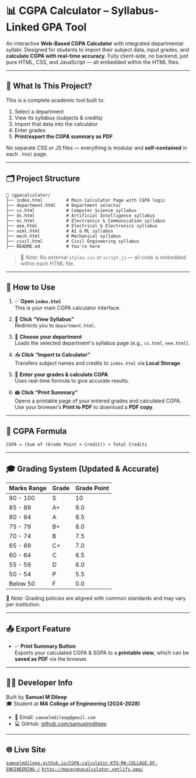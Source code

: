 
# 📊 CGPA Calculator – Syllabus-Linked GPA Tool

An interactive **Web-Based CGPA Calculator** with integrated departmental syllabi. Designed for students to import their subject data, input grades, and **calculate CGPA with real-time accuracy**. Fully client-side, no backend, just pure HTML, CSS, and JavaScript — all embedded within the HTML files.

---

## 🧠 What Is This Project?

This is a complete academic tool built to:
1. Select a department
2. View its syllabus (subjects & credits)
3. Import that data into the calculator
4. Enter grades
5. **Print/export the CGPA summary as PDF**

No separate CSS or JS files — everything is modular and **self-contained** in each `.html` page.

---

## 🗂 Project Structure

```
📁 cgpacalculator/
├── index.html         # Main Calculator Page with CGPA logic
├── department.html    # Department selector
├── cs.html            # Computer Science syllabus
├── ds.html            # Artificial Intelligence syllabus
├── ec.html            # Electronics & Communication syllabus
├── eee.html           # Electrical & Electronics syllabus
├── aiml.html          # AI & ML syllabus
├── mech.html          # Mechanical syllabus
├── civil.html         # Civil Engineering syllabus
├── README.md          # You're here
```

> 📌 *Note:* No external `styles.css` or `script.js` — all code is embedded within each HTML file.

---

## 🚀 How to Use

1. ✅ **Open `index.html`**  
   This is your main CGPA calculator interface.

2. 🧭 **Click “View Syllabus”**  
   Redirects you to `department.html`.

3. 🏫 **Choose your department**  
   Loads the selected department's syllabus page (e.g., `cs.html`, `eee.html`).

4. 📥 **Click “Import to Calculator”**  
   Transfers subject names and credits to `index.html` via **Local Storage**.

5. 🧮 **Enter your grades & calculate CGPA**  
   Uses real-time formula to give accurate results.

6. 🖨️ **Click “Print Summary”**  
   Opens a printable page of your entered grades and calculated CGPA.  
   Use your browser’s **Print to PDF** to download a **PDF copy**.

---

## 🧮 CGPA Formula

```
CGPA = (Sum of (Grade Point × Credit)) ÷ Total Credits
```

---

## 🎓 Grading System (Updated & Accurate)

| Marks Range | Grade   | Grade Point |
|-------------|---------|-------------|
| 90 - 100    | S       | 10          |
| 85 - 89     | A+      | 9.0         |
| 80 - 84     | A       | 8.5         |
| 75 - 79     | B+      | 8.0         |
| 70 - 74     | B       | 7.5         |
| 65 - 69     | C+      | 7.0         |
| 60 - 64     | C       | 6.5         |
| 55 - 59     | D       | 6.0         |
| 50 - 54     | P       | 5.5         |
| Below 50    | F       | 0.0         |

📌 *Note:* Grading policies are aligned with common standards and may vary per institution.

---

## 📤 Export Feature

- ✅ **Print Summary Button**:  
   Exports your calculated CGPA & SGPA to a **printable view**, which can be **saved as PDF** via the browser.

---

## 👨‍💻 Developer Info

Built by **Samuel M Dileep**  
🎓 Student at **MA College of Engineering (2024-2028)**

- 📧 Email: `samuelmdileep@gmail.com`  
- 💻 GitHub: [github.com/samuelmdileep](https://github.com/samuelmdileep)

---

## 🌐 Live Site

[`samuelmdileep.github.io/CGPA-calculator-KTU-MA-COLLAGE-OF-ENGINEERING-/`](https://samuelmdileep.github.io/CGPA-calculator-KTU-MA-COLLAGE-OF-ENGINEERING-/)
[`https://macecgpacalculator.netlify.app/`](https://macecgpacalculator.netlify.app/)

